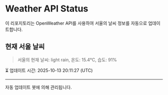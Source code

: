 
# Weather API Status

이 리포지토리는 OpenWeather API를 사용하여 서울의 날씨 정보를 자동으로 업데이트합니다.

## 현재 서울 날씨
> 서울의 현재 날씨: light rain, 온도: 15.4°C, 습도: 91%

⏳ 업데이트 시간: 2025-10-13 20:11:27 (UTC)

---
자동 업데이트 봇에 의해 관리됩니다.
